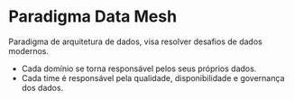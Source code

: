 # Paradigma Data Mesh
Paradigma de arquitetura de dados, visa resolver desafios de dados modernos.
- Cada domínio se torna responsável pelos seus próprios dados.
- Cada time é responsável pela qualidade, disponibilidade e governança dos dados.